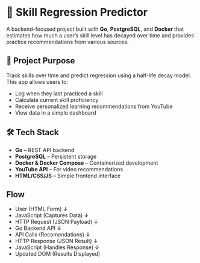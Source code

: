 # 🧠 Skill Regression Predictor

A backend-focused project built with **Go**, **PostgreSQL**, and **Docker** that estimates how much a user’s skill level has decayed over time and provides practice recommendations from various sources.

## 🚀 Project Purpose

Track skills over time and predict regression using a half-life decay model. This app allows users to:

- Log when they last practiced a skill
- Calculate current skill proficiency
- Receive personalized learning recommendations from YouTube
- View data in a simple dashboard

## 🛠️ Tech Stack

- **Go** – REST API backend
- **PostgreSQL** – Persistent storage
- **Docker & Docker Compose** – Containerized development
- **YouTube API** – For video recommendations
- **HTML/CSS/JS** – Simple frontend interface

## Flow
- User (HTML Form)
   ↓
- JavaScript (Captures Data)
   ↓
- HTTP Request (JSON Payload)
   ↓
- Go Backend API
   ↓
- API Calls (Recomendations)
   ↓
- HTTP Response (JSON Result)
   ↓
- JavaScript (Handles Response)
   ↓
- Updated DOM (Results Displayed)
